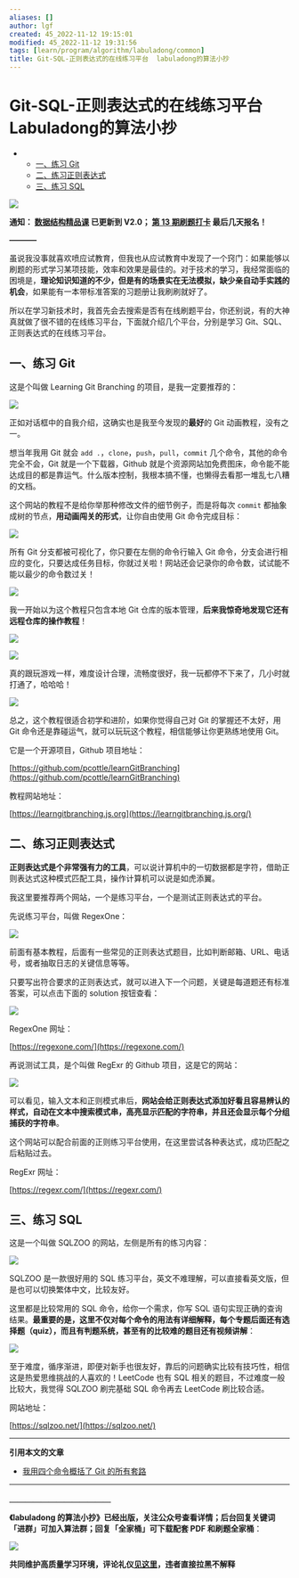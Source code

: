 ```yaml
---
aliases: []
author: lgf
created: 45_2022-11-12 19:15:01
modified: 45_2022-11-12 19:31:56
tags: [learn/program/algorithm/labuladong/common]
title: Git-SQL-正则表达式的在线练习平台  labuladong的算法小抄
---
```

# Git-SQL-正则表达式的在线练习平台 Labuladong的算法小抄
-   -   [一、练习 Git](https://labuladong.gitee.io/algo/5/42/#%E4%B8%80%E7%BB%83%E4%B9%A0-git)
    -   [二、练习正则表达式](https://labuladong.gitee.io/algo/5/42/#%E4%BA%8C%E7%BB%83%E4%B9%A0%E6%AD%A3%E5%88%99%E8%A1%A8%E8%BE%BE%E5%BC%8F)
    -   [三、练习 SQL](https://labuladong.gitee.io/algo/5/42/#%E4%B8%89%E7%BB%83%E4%B9%A0-sql)

[![](https://labuladong.gitee.io/algo/images/souyisou1.png)](https://labuladong.gitee.io/algo/images/souyisou1.png)

**通知： [数据结构精品课](https://aep.h5.xeknow.com/s/1XJHEO) 已更新到 V2.0； [第 13 期刷题打卡](https://mp.weixin.qq.com/s/eUG2OOzY3k_ZTz-CFvtv5Q) 最后几天报名！**

**———–**

虽说我没事就喜欢喷应试教育，但我也从应试教育中发现了一个窍门：如果能够以刷题的形式学习某项技能，效率和效果是最佳的。对于技术的学习，我经常面临的困境是，**理论知识知道的不少，但是有的场景实在无法模拟，缺少亲自动手实践的机会**，如果能有一本带标准答案的习题册让我刷刷就好了。

所以在学习新技术时，我首先会去搜索是否有在线刷题平台，你还别说，有的大神真就做了很不错的在线练习平台，下面就介绍几个平台，分别是学习 Git、SQL、正则表达式的在线练习平台。

## 一、练习 Git

这是个叫做 Learning Git Branching 的项目，是我一定要推荐的：

[![](https://labuladong.gitee.io/algo/images/online/1.png)](https://labuladong.gitee.io/algo/images/online/1.png)

正如对话框中的自我介绍，这确实也是我至今发现的**最好**的 Git 动画教程，没有之一。

想当年我用 Git 就会 `add .`，`clone`，`push`，`pull`，`commit` 几个命令，其他的命令完全不会，Git 就是一个下载器，Github 就是个资源网站加免费图床，命令能不能达成目的都是靠运气。什么版本控制，我根本搞不懂，也懒得去看那一堆乱七八糟的文档。

这个网站的教程不是给你举那种修改文件的细节例子，而是将每次 `commit` 都抽象成树的节点，**用动画闯关的形式**，让你自由使用 Git 命令完成目标：

[![](https://labuladong.gitee.io/algo/images/online/2.png)](https://labuladong.gitee.io/algo/images/online/2.png)

所有 Git 分支都被可视化了，你只要在左侧的命令行输入 Git 命令，分支会进行相应的变化，只要达成任务目标，你就过关啦！网站还会记录你的命令数，试试能不能以最少的命令数过关！

[![](https://labuladong.gitee.io/algo/images/online/3.png)](https://labuladong.gitee.io/algo/images/online/3.png)

我一开始以为这个教程只包含本地 Git 仓库的版本管理，**后来我惊奇地发现它还有远程仓库的操作教程**！

[![](https://labuladong.gitee.io/algo/images/online/4.png)](https://labuladong.gitee.io/algo/images/online/4.png)

[![](https://labuladong.gitee.io/algo/images/online/5.png)](https://labuladong.gitee.io/algo/images/online/5.png)

真的跟玩游戏一样，难度设计合理，流畅度很好，我一玩都停不下来了，几小时就打通了，哈哈哈！

[![](https://labuladong.gitee.io/algo/images/online/6.png)](https://labuladong.gitee.io/algo/images/online/6.png)

总之，这个教程很适合初学和进阶，如果你觉得自己对 Git 的掌握还不太好，用 Git 命令还是靠碰运气，就可以玩玩这个教程，相信能够让你更熟练地使用 Git。

它是一个开源项目，Github 项目地址：

[https://github.com/pcottle/learnGitBranching](https://github.com/pcottle/learnGitBranching)

教程网站地址：

[https://learngitbranching.js.org](https://learngitbranching.js.org/)

## 二、练习正则表达式

**正则表达式是个非常强有力的工具**，可以说计算机中的一切数据都是字符，借助正则表达式这种模式匹配工具，操作计算机可以说是如虎添翼。

我这里要推荐两个网站，一个是练习平台，一个是测试正则表达式的平台。

先说练习平台，叫做 RegexOne：

[![](https://labuladong.gitee.io/algo/images/online/9.png)](https://labuladong.gitee.io/algo/images/online/9.png)

前面有基本教程，后面有一些常见的正则表达式题目，比如判断邮箱、URL、电话号，或者抽取日志的关键信息等等。

只要写出符合要求的正则表达式，就可以进入下一个问题，关键是每道题还有标准答案，可以点击下面的 solution 按钮查看：

[![](https://labuladong.gitee.io/algo/images/online/10.png)](https://labuladong.gitee.io/algo/images/online/10.png)

RegexOne 网址：

[https://regexone.com/](https://regexone.com/)

再说测试工具，是个叫做 RegExr 的 Github 项目，这是它的网站：

[![](https://labuladong.gitee.io/algo/images/online/11.png)](https://labuladong.gitee.io/algo/images/online/11.png)

可以看见，输入文本和正则模式串后，**网站会给正则表达式添加好看且容易辨认的样式，自动在文本中搜索模式串，高亮显示匹配的字符串，并且还会显示每个分组捕获的字符串**。

这个网站可以配合前面的正则练习平台使用，在这里尝试各种表达式，成功匹配之后粘贴过去。

RegExr 网址：

[https://regexr.com/](https://regexr.com/)

## 三、练习 SQL

这是一个叫做 SQLZOO 的网站，左侧是所有的练习内容：

[![](https://labuladong.gitee.io/algo/images/online/7.png)](https://labuladong.gitee.io/algo/images/online/7.png)

SQLZOO 是一款很好用的 SQL 练习平台，英文不难理解，可以直接看英文版，但是也可以切换繁体中文，比较友好。

这里都是比较常用的 SQL 命令，给你一个需求，你写 SQL 语句实现正确的查询结果。**最重要的是，这里不仅对每个命令的用法有详细解释，每个专题后面还有选择题（quiz），而且有判题系统，甚至有的比较难的题目还有视频讲解**：

[![](https://labuladong.gitee.io/algo/images/online/8.png)](https://labuladong.gitee.io/algo/images/online/8.png)

至于难度，循序渐进，即便对新手也很友好，靠后的问题确实比较有技巧性，相信这是热爱思维挑战的人喜欢的！LeetCode 也有 SQL 相关的题目，不过难度一般比较大，我觉得 SQLZOO 刷完基础 SQL 命令再去 LeetCode 刷比较合适。

网站地址：

[https://sqlzoo.net/](https://sqlzoo.net/)

___

**引用本文的文章**

-   [我用四个命令概括了 Git 的所有套路](https://labuladong.gitee.io/algo/5/41/)

___

**＿＿＿＿＿＿＿＿＿＿＿＿＿**

**《labuladong 的算法小抄》已经出版，关注公众号查看详情；后台回复关键词「**进群**」可加入算法群；回复「**全家桶**」可下载配套 PDF 和刷题全家桶**：

[![](https://labuladong.gitee.io/algo/images/souyisou2.png)](https://labuladong.gitee.io/algo/images/souyisou2.png)

**共同维护高质量学习环境，评论礼仪[见这里](https://mp.weixin.qq.com/s/YdSoYZS0QjZpbphQlpHyyA)，违者直接拉黑不解释**